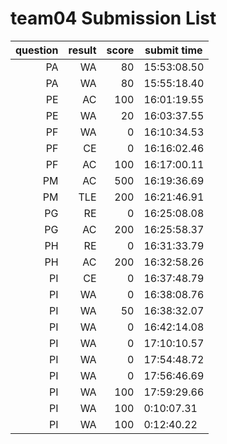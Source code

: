 # team04 Submission List
question | result | score | submit time
----:|----:|-----:|-----
PA | WA | 80 | 15:53:08.50 
PA | WA | 80 | 15:55:18.40 
PE | AC | 100 | 16:01:19.55 
PE | WA | 20 | 16:03:37.55 
PF | WA | 0 | 16:10:34.53 
PF | CE | 0 | 16:16:02.46 
PF | AC | 100 | 16:17:00.11 
PM | AC | 500 | 16:19:36.69 
PM | TLE | 200 | 16:21:46.91 
PG | RE | 0 | 16:25:08.08 
PG | AC | 200 | 16:25:58.37 
PH | RE | 0 | 16:31:33.79 
PH | AC | 200 | 16:32:58.26 
PI | CE | 0 | 16:37:48.79 
PI | WA | 0 | 16:38:08.76 
PI | WA | 50 | 16:38:32.07 
PI | WA | 0 | 16:42:14.08 
PI | WA | 0 | 17:10:10.57 
PI | WA | 0 | 17:54:48.72 
PI | WA | 0 | 17:56:46.69 
PI | WA | 100 | 17:59:29.66 
PI | WA | 100 |  0:10:07.31 
PI | WA | 100 |  0:12:40.22 
